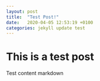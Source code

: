 ```yaml
---
layout: post
title:  "Test Post!"
date:   2020-04-05 12:53:19 +0100
categories: jekyll update test
---
```


# This is a test post

Test content markdown